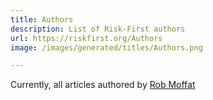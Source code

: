 ```yaml
---
title: Authors
description: List of Risk-First authors
url: https://riskfirst.org/Authors
image: /images/generated/titles/Authors.png

---
```


Currently, all articles authored by [Rob Moffat](https://github.com/robmoffat)